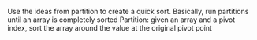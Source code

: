Use the ideas from partition to create a quick sort. Basically, run partitions until an array is completely sorted
Partition: given an array and a pivot index, sort the array around the value at the original pivot point
